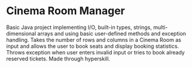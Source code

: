 # Cinema Room Manager

 Basic Java project implementing I/O, built-in types, strings, multi-dimensional arrays and using basic user-defined methods and exception handling. Takes the number of rows and columns in a Cinema Room as input and allows the user to book seats and display booking statistics. Throws exception when user enters invalid input or tries to book already reserved tickets. Made through hyperskill. 
